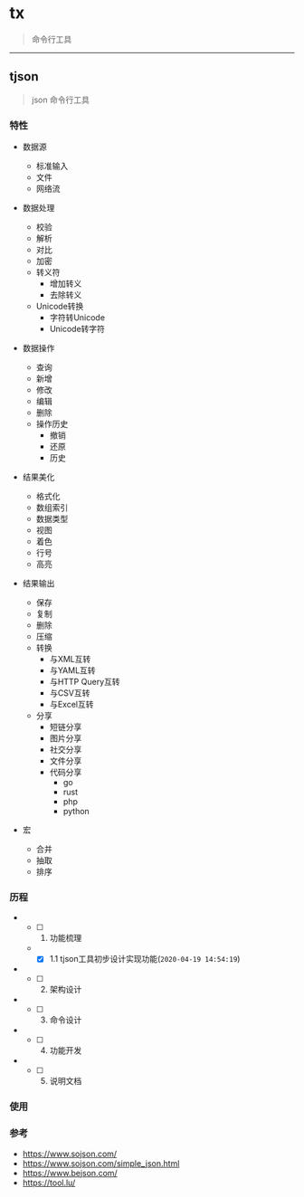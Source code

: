 # tx

> 命令行工具

---

## tjson

> json 命令行工具

### 特性

* 数据源

  * 标准输入
  * 文件
  * 网络流
* 数据处理

  * 校验
  * 解析
  * 对比
  * 加密
  * 转义符
    * 增加转义
    * 去除转义
  * Unicode转换
    * 字符转Unicode
    * Unicode转字符
* 数据操作

  * 查询
  * 新增
  * 修改
  * 编辑
  * 删除
  * 操作历史
    * 撤销
    * 还原
    * 历史
* 结果美化

  * 格式化
  * 数组索引
  * 数据类型
  * 视图
  * 着色
  * 行号
  * 高亮
* 结果输出

  * 保存
  * 复制
  * 删除
  * 压缩
  * 转换
    * 与XML互转
    * 与YAML互转
    * 与HTTP Query互转
    * 与CSV互转
    * 与Excel互转
  * 分享
    * 短链分享
    * 图片分享
    * 社交分享
    * 文件分享
    * 代码分享
      * go
      * rust
      * php
      * python
* 宏

  * 合并
  * 抽取
  * 排序

### 历程

* - [ ] 1. 功能梳理

  * - [X] 1.1 tjson工具初步设计实现功能(`2020-04-19 14:54:19`)
* - [ ] 2. 架构设计
* - [ ] 3. 命令设计
* - [ ] 4. 功能开发
* - [ ] 5. 说明文档

### 使用

### 参考

* https://www.sojson.com/
* https://www.sojson.com/simple_json.html
* https://www.bejson.com/
* https://tool.lu/
